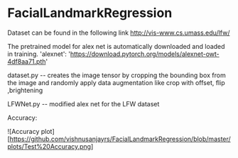 # FacialLandmarkRegression

Dataset can be found in the following link
http://vis-www.cs.umass.edu/lfw/

The pretrained model for alex net is automatically downloaded and loaded in training.
 'alexnet': 'https://download.pytorch.org/models/alexnet-owt-4df8aa71.pth'
 
 dataset.py -- creates the image tensor by cropping the bounding box from the image and randomly apply data augmentation like crop with offset, flip ,brightening 
 
 LFWNet.py -- modified alex net for the LFW dataset
 
 Accuracy:
 
 ![Accuracy plot][https://github.com/vishnusanjayrs/FacialLandmarkRegression/blob/master/plots/Test%20Accuracy.png]
 
 
